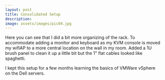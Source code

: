 ```yaml
---
layout: post
title: Consolidated Setup
description:
image: assets/images/pic04.jpg
---
```


Here you can see that I did a bit more organizing of the rack. To accommodate adding a monitor and keyboard as my KVM console is moved my wifiAP to a more central location on the wall in my room. Added a 1U brush panel to clean it up a little bit but the 1" flat cables looked like spaghetti.

I kept this setup for a few months learning the basics of VMWare vSphere on the Dell servers.
